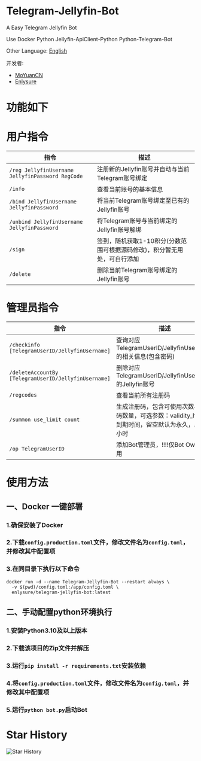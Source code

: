 # Telegram-Jellyfin-Bot
A Easy Telegram Jellyfin Bot

Use Docker Python Jellyfin-ApiClient-Python Python-Telegram-Bot

Other Language: [English](README_EN.md)

开发者: 
- [MoYuanCN](https://github.com/MoYuanCN/)
- [Enlysure](https://github.com/Rovniced)

# 功能如下
# 用户指令

| 指令                                      | 描述                                               |
|-----------------------------------------|--------------------------------------------------|
| `/reg JellyfinUsername JellyfinPassword RegCode` | 注册新的Jellyfin账号并自动与当前Telegram账号绑定              |
| `/info`                                 | 查看当前账号的基本信息                                    |
| `/bind JellyfinUsername JellyfinPassword` | 将当前Telegram账号绑定至已有的Jellyfin账号                   |
| `/unbind JellyfinUsername JellyfinPassword` | 将Telegram账号与当前绑定的Jellyfin账号解绑                  |
| `/sign`                                 | 签到，随机获取1-10积分(分数范围可根据源码修改)，积分暂无用处，可自行添加 |
| `/delete`                               | 删除当前Telegram账号绑定的Jellyfin账号                      |

# 管理员指令

| 指令                                                   | 描述                                                         |
|------------------------------------------------------|------------------------------------------------------------|
| `/checkinfo [TelegramUserID/JellyfinUsername]`       | 查询对应TelegramUserID/JellyfinUsername的相关信息(包含密码)             |
| `/deleteAccountBy [TelegramUserID/JellyfinUsername]` | 删除对应TelegramUserID/JellyfinUsername的Jellyfin账号             |
| `/regcodes`                                          | 查看当前所有注册码                                                  |
| `/summon use_limit count`                            | 生成注册码，包含可使用次数与注册码数量，可选参数：validity_hours 到期时间，留空默认为永久，单位为小时 |
| `/op TelegramUserID`                                 | 添加Bot管理员，!!!!仅Bot Owner可用                                  |

# 使用方法

## 一、Docker 一键部署
    
### 1.确保安装了Docker

### 2.下载`config.production.toml`文件，修改文件名为`config.toml`，并修改其中配置项

### 3.在同目录下执行以下命令
```
docker run -d --name Telegram-Jellyfin-Bot --restart always \
  -v $(pwd)/config.toml:/app/config.toml \
  enlysure/telegram-jellyfin-bot:latest
```

## 二、手动配置python环境执行

### 1.安装Python3.10及以上版本

### 2.下载该项目的Zip文件并解压

### 3.运行`pip install -r requirements.txt`安装依赖

### 4.将`config.production.toml`文件，修改文件名为`config.toml`，并修改其中配置项

### 5.运行`python bot.py`启动Bot

# Star History
![Star History](https://starchart.cc/MoYuanCN/telegram-Jellyfin-Bot.svg)

